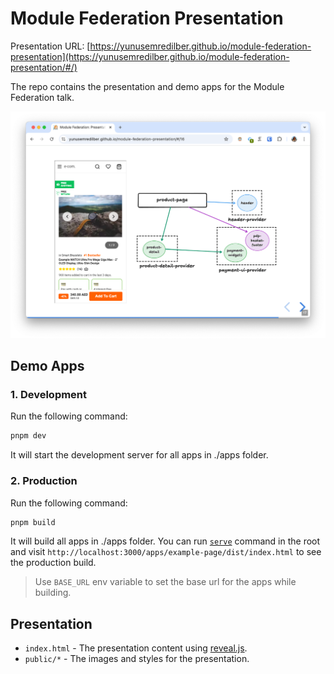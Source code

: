 # Module Federation Presentation

Presentation URL: [https://yunusemredilber.github.io/module-federation-presentation](https://yunusemredilber.github.io/module-federation-presentation/#/)

The repo contains the presentation and demo apps for the Module Federation talk.

![Presentation Demo Screenshot](./public/presentation-demo-screenshot.png)

## Demo Apps

### 1. Development

Run the following command:

```sh
pnpm dev
```

It will start the development server for all apps in ./apps folder.

### 2. Production

Run the following command:

```sh
pnpm build
```

It will build all apps in ./apps folder.
You can run [`serve`](https://www.npmjs.com/package/serve) command in the root and visit `http://localhost:3000/apps/example-page/dist/index.html` to see the production build.

> Use `BASE_URL` env variable to set the base url for the apps while building.

## Presentation

- `index.html` - The presentation content using [reveal.js](https://revealjs.com/).
- `public/*` - The images and styles for the presentation.
